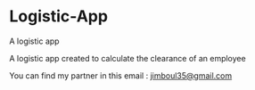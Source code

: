 # Logistic-App
A logistic app


A logistic app created to calculate the clearance of an employee

You can find my partner in this email : jimboul35@gmail.com
